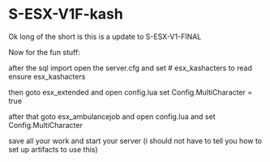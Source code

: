 # S-ESX-V1F-kash
 Ok long of the short is this is a update to S-ESX-V1-FINAL
 
 Now for the fun stuff:
 
 after the sql import open the server.cfg and set # esx_kashacters to read ensure esx_kashacters
 
 then goto esx_extended and open config.lua set Config.MultiCharacter = true
 
 after that goto esx_ambulancejob and open config.lua and set Config.MultiCharacter
 
 save all your work and start your server (i should not have to tell you how to set up artifacts to use this)
 
